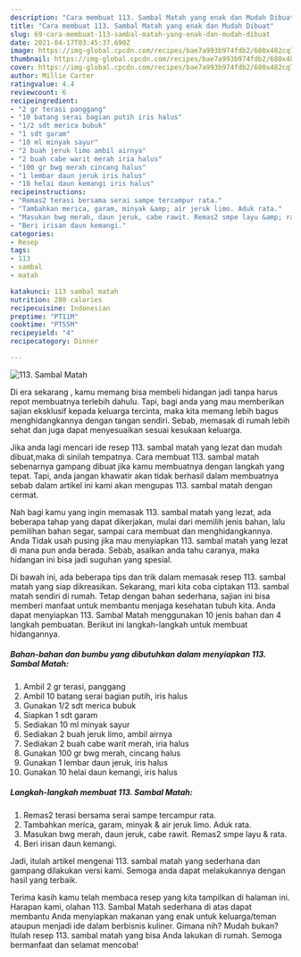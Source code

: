 ```yaml
---
description: "Cara membuat 113. Sambal Matah yang enak dan Mudah Dibuat"
title: "Cara membuat 113. Sambal Matah yang enak dan Mudah Dibuat"
slug: 69-cara-membuat-113-sambal-matah-yang-enak-dan-mudah-dibuat
date: 2021-04-17T03:45:37.690Z
image: https://img-global.cpcdn.com/recipes/bae7a993b974fdb2/680x482cq70/113-sambal-matah-foto-resep-utama.jpg
thumbnail: https://img-global.cpcdn.com/recipes/bae7a993b974fdb2/680x482cq70/113-sambal-matah-foto-resep-utama.jpg
cover: https://img-global.cpcdn.com/recipes/bae7a993b974fdb2/680x482cq70/113-sambal-matah-foto-resep-utama.jpg
author: Millie Carter
ratingvalue: 4.4
reviewcount: 6
recipeingredient:
- "2 gr terasi panggang"
- "10 batang serai bagian putih iris halus"
- "1/2 sdt merica bubuk"
- "1 sdt garam"
- "10 ml minyak sayur"
- "2 buah jeruk limo ambil airnya"
- "2 buah cabe warit merah iria halus"
- "100 gr bwg merah cincang halus"
- "1 lembar daun jeruk iris halus"
- "10 helai daun kemangi iris halus"
recipeinstructions:
- "Remas2 terasi bersama serai sampe tercampur rata."
- "Tambahkan merica, garam, minyak &amp; air jeruk limo. Aduk rata."
- "Masukan bwg merah, daun jeruk, cabe rawit. Remas2 smpe layu &amp; rata."
- "Beri irisan daun kemangi."
categories:
- Resep
tags:
- 113
- sambal
- matah

katakunci: 113 sambal matah 
nutrition: 280 calories
recipecuisine: Indonesian
preptime: "PT11M"
cooktime: "PT55M"
recipeyield: "4"
recipecategory: Dinner

---
```



![113. Sambal Matah](https://img-global.cpcdn.com/recipes/bae7a993b974fdb2/680x482cq70/113-sambal-matah-foto-resep-utama.jpg)

Di era  sekarang , kamu memang bisa membeli hidangan jadi tanpa harus repot membuatnya terlebih dahulu. Tapi, bagi anda yang mau memberikan sajian eksklusif kepada keluarga tercinta, maka kita memang lebih bagus menghidangkannya dengan tangan sendiri. Sebab, memasak di rumah lebih sehat dan juga dapat menyesuaikan sesuai kesukaan keluarga.

Jika anda lagi mencari ide resep 113. sambal matah yang lezat dan mudah dibuat,maka di sinilah tempatnya. Cara membuat 113. sambal matah  sebenarnya gampang dibuat jika kamu membuatnya dengan langkah yang tepat. Tapi, anda jangan khawatir akan tidak berhasil dalam membuatnya 
sebab dalam artikel ini kami akan mengupas 113. sambal matah dengan cermat.  



Nah bagi kamu yang ingin memasak 113. sambal matah yang lezat, ada beberapa tahap yang dapat dikerjakan, mulai dari memilih jenis bahan, lalu pemilihan bahan segar, sampai cara membuat dan menghidangkannya. Anda Tidak usah pusing jika mau menyiapkan 113. sambal matah yang lezat di mana pun anda berada. Sebab, asalkan anda  tahu caranya, maka hidangan ini bisa jadi suguhan yang spesial.

Di bawah ini, ada beberapa tips dan trik dalam memasak resep 113. sambal matah yang siap dikreasikan. Sekarang, mari kita coba ciptakan 113. sambal matah sendiri di rumah. Tetap dengan bahan sederhana, sajian ini bisa memberi manfaat untuk membantu menjaga kesehatan tubuh kita. Anda dapat menyiapkan 113. Sambal Matah menggunakan 10 jenis bahan dan 4 langkah pembuatan. Berikut ini langkah-langkah untuk membuat hidangannya.

<!--inarticleads1-->

##### Bahan-bahan dan bumbu yang dibutuhkan dalam menyiapkan 113. Sambal Matah:

1. Ambil 2 gr terasi, panggang
1. Ambil 10 batang serai bagian putih, iris halus
1. Gunakan 1/2 sdt merica bubuk
1. Siapkan 1 sdt garam
1. Sediakan 10 ml minyak sayur
1. Sediakan 2 buah jeruk limo, ambil airnya
1. Sediakan 2 buah cabe warit merah, iria halus
1. Gunakan 100 gr bwg merah, cincang halus
1. Gunakan 1 lembar daun jeruk, iris halus
1. Gunakan 10 helai daun kemangi, iris halus




<!--inarticleads2-->

##### Langkah-langkah membuat 113. Sambal Matah:

1. Remas2 terasi bersama serai sampe tercampur rata.
1. Tambahkan merica, garam, minyak &amp; air jeruk limo. Aduk rata.
1. Masukan bwg merah, daun jeruk, cabe rawit. Remas2 smpe layu &amp; rata.
1. Beri irisan daun kemangi.




Jadi, itulah artikel mengenai  113. sambal matah  yang sederhana dan gampang dilakukan versi kami. Semoga anda dapat melakukannya dengan hasil yang terbaik. 

Terima kasih kamu telah membaca resep yang kita tampilkan di halaman ini. Harapan kami, olahan  113. Sambal Matah sederhana di atas dapat membantu Anda menyiapkan makanan yang enak untuk keluarga/teman ataupun menjadi ide dalam berbisnis kuliner. Gimana nih? Mudah bukan? Itulah resep 113. sambal matah yang bisa Anda lakukan di rumah. Semoga bermanfaat dan selamat mencoba!

